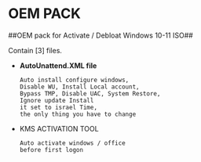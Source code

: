 # OEM PACK
##OEM pack for Activate / Debloat Windows 10-11 ISO##

Contain [3] files.

- **AutoUnattend.XML file**
  ````
  Auto install configure windows,
  Disable WU, Install Local account,
  Bypass TMP, Disable UAC, System Restore,
  Ignore update Install
  it set to israel Time, 
  the only thing you have to change
  ````
- KMS ACTIVATION TOOL
  ````
  Auto activate windows / office
  before first logon
  ````
